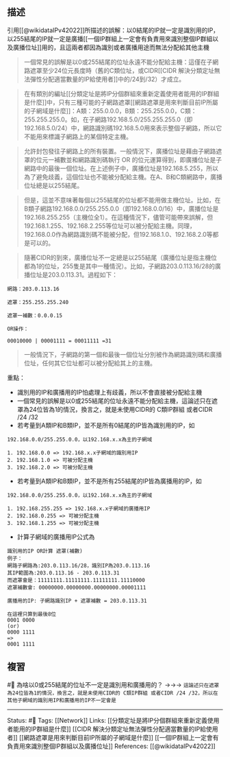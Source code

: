 
## 描述

引用[[@wikidataIPv42022]]所描述的誤解：以0結尾的IP就一定是識別用的IP，以255結尾的IP就一定是廣播[[一個IP群組上一定會有負責用來識別整個IP群組以及廣播位址]]用的，且這兩者都因為識別或者廣播用途而無法分配給其他主機

> 一個常見的誤解是以0或255結尾的位址永遠不能分配給主機：這僅在子網路遮罩至少24位元長度時（舊的C類位址，或CIDR[[CIDR 解決分類定址無法彈性分配適當數量的IP給使用者]]中的/24到/32）才成立。

> 在有類別的編址[[分類定址是將IP分個群組來重新定義使用者能用的IP群組是什麼]]中，只有三種可能的子網路遮罩[[網路遮罩是用來判斷目前IP所屬的子網域是什麼]]：A類：255.0.0.0，B類：255.255.0.0，C類：255.255.255.0。如，在子網路192.168.5.0/255.255.255.0（即192.168.5.0/24）中，網路識別碼192.168.5.0用來表示整個子網路，所以它不能用來標識子網路上的某個特定主機。

> 允許封包發往子網路上的所有裝置。一般情況下，廣播位址是藉由子網路遮罩的位元一補數並和網路識別碼執行 OR 的位元運算得到，即廣播位址是子網路中的最後一個位址。在上述例子中，廣播位址是192.168.5.255，所以為了避免歧義，這個位址也不能被分配給主機。在A、B和C類網路中，廣播位址總是以255結尾。

 > 但是，這並不意味著每個以255結尾的位址都不能用做主機位址。比如，在B類子網路192.168.0.0/255.255.0.0（即192.168.0.0/16）中，廣播位址是192.168.255.255（主機位全1）。在這種情況下，儘管可能帶來誤解，但192.168.1.255、192.168.2.255等位址可以被分配給主機。同理，192.168.0.0作為網路識別碼不能被分配，但192.168.1.0、192.168.2.0等都是可以的。

> 隨著CIDR的到來，廣播位址不一定總是以255結尾（廣播位址是指主機位都為1的位址，255隻是其中一種情況）。比如，子網路203.0.113.16/28的廣播位址是203.0.113.31。過程如下：

```
網路：203.0.113.16

遮罩：255.255.255.240

遮罩一補數：0.0.0.15

OR操作：

00010000 | 00001111 = 00011111 =31
```
> 一般情況下，子網路的第一個和最後一個位址分別被作為網路識別碼和廣播位址，任何其它位址都可以被分配給其上的主機。

重點：
- 識別用的IP和廣播用的IP怕處理上有歧義，所以不會直接被分配給主機
- 一個常見的誤解是以0或255結尾的位址永遠不能分配給主機，這論述只在遮罩為24位皆為1的情況，換言之，就是未使用CIDR的 C類IP群組 或者CIDR /24 /32
- 若考量到A類IP和B類IP，並不是所有0結尾的IP皆為識別用的IP，如

```
192.168.0.0/255.255.0.0，以192.168.x.x為主的子網域

1. 192.168.0.0 => 192.168.x.x子網域的識別用IP
2. 192.168.1.0 => 可被分配主機
3. 192.168.2.0 => 可被分配主機
```
- 若考量到A類IP和B類IP，並不是所有255結尾的IP皆為廣播用的IP，如
```
192.168.0.0/255.255.0.0，以192.168.x.x為主的子網域

1. 192.168.255.255 => 192.168.x.x子網域的廣播用IP
2. 192.168.0.255 => 可被分配主機
3. 192.168.1.255 => 可被分配主機
```


- 計算子網域的廣播用IP公式為
```
識別用的IP OR計算 遮罩(補數)
例子：
網路子網路為:203.0.113.16/28，識別IP為203.0.113.16
其IP範圍為:203.0.113.16 - 203.0.113.31
而遮罩會是：11111111.11111111.11111111.11110000
遮罩補數會: 00000000.00000000.00000000.00001111

廣播用的IP: 子網路識別IP + 遮罩補數 = 203.0.113.31

在這裡只算到最後8位
0001 0000
(or)
0000 1111
=>
0001 1111
```





## 複習

#🧠 為啥以0或255結尾的位址不一定是識別用和廣播用的？ ->->-> `這論述只在遮罩為24位皆為1的情況，換言之，就是未使用CIDR的 C類IP群組 或者CIDR /24 /32，所以在其他子網域的識別用IP和廣播用的IP不一定會是`

---
Status: #🌱 
Tags:
[[Network]]
Links:
[[分類定址是將IP分個群組來重新定義使用者能用的IP群組是什麼]]
[[CIDR 解決分類定址無法彈性分配適當數量的IP給使用者]] 
[[網路遮罩是用來判斷目前IP所屬的子網域是什麼]]
[[一個IP群組上一定會有負責用來識別整個IP群組以及廣播位址]]
References:
[[@wikidataIPv42022]]